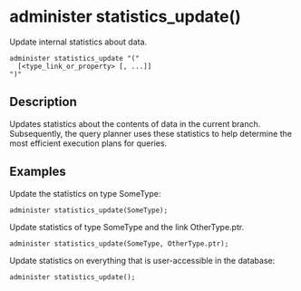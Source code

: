 # administer statistics_update()

Update internal statistics about data.

```edgeql-synopsis
administer statistics_update "("
  [<type_link_or_property> [, ...]]
")"
```

## Description

Updates statistics about the contents of data in the current branch. Subsequently, the query planner uses these statistics to help determine the most efficient execution plans for queries.

## Examples

Update the statistics on type SomeType:

```edgeql
administer statistics_update(SomeType);
```

Update statistics of type SomeType and the link OtherType.ptr.

```edgeql
administer statistics_update(SomeType, OtherType.ptr);
```

Update statistics on everything that is user-accessible in the database:

```edgeql
administer statistics_update();
```

